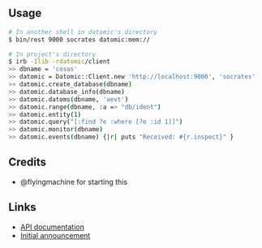 ## Usage

```sh
# In another shell in datomic's directory
$ bin/rest 9000 socrates datomic:mem://

# In project's directory
$ irb -Ilib -rdatomic/client
>> dbname = 'cosas'
>> datomic = Datomic::Client.new 'http://localhost:9000', 'socrates'
>> datomic.create_database(dbname)
>> datomic.database_info(dbname)
>> datomic.datoms(dbname, 'aevt')
>> datomic.range(dbname, :a => "db/ident")
>> datomic.entity(1)
>> datomic.query("[:find ?e :where [?e :id 1]]")
>> datomic.monitor(dbname)
>> datomic.events(dbname) {|r| puts "Received: #{r.inspect}" }
```

## Credits

* @flyingmachine for starting this

## Links

* [API documentation](http://docs.datomic.com/rest.html)
* [Initial announcement](http://blog.datomic.com/2012/09/rest-api.html)

